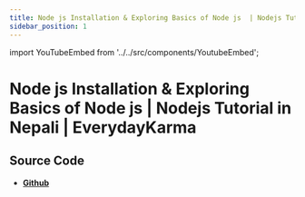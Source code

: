 ```yaml
---
title: Node js Installation & Exploring Basics of Node js  | Nodejs Tutorial in Nepali | EverydayKarma
sidebar_position: 1
---
```


import YouTubeEmbed from '../../src/components/YoutubeEmbed';

# Node js Installation & Exploring Basics of Node js  | Nodejs Tutorial in Nepali | EverydayKarma

<YouTubeEmbed videoId="R1R0exs-YgQ" />

## Source Code

- [**Github**](https://github.com/isarojdahal/node-js-workshop)